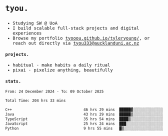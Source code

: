 ## <samp><h3>tyou.</h3></samp>
<samp>
   
   - Studying SW @ UoA
   - I build scalable full-stack projects and digital experiences
   - Browse my portfolio [tyooou.github.io/tyleryoung/](http://tyooou.github.io/tyleryoung/), or reach out directly via [tyou333@aucklanduni.ac.nz](mailto:tyou333@aucklanduni.ac.nz)

#### projects.
- habitual - make habits a daily ritual
- pixai - pixelize anything, beautifully

#### stats.
  <!--START_SECTION:waka-->

```txt
From: 24 December 2024 - To: 09 October 2025

Total Time: 204 hrs 33 mins

C++                                46 hrs 29 mins  █████▓░░░░░░░░░░░░░░░░░░░   22.62 %
Java                               43 hrs 29 mins  █████▒░░░░░░░░░░░░░░░░░░░   21.16 %
TypeScript                         35 hrs 54 mins  ████▒░░░░░░░░░░░░░░░░░░░░   17.47 %
JavaScript                         25 hrs 24 mins  ███░░░░░░░░░░░░░░░░░░░░░░   12.37 %
Python                             9 hrs 55 mins   █▒░░░░░░░░░░░░░░░░░░░░░░░   04.83 %
```

<!--END_SECTION:waka-->
</samp>
